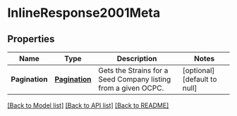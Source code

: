 # InlineResponse2001Meta

## Properties
Name | Type | Description | Notes
------------ | ------------- | ------------- | -------------
**Pagination** | [**Pagination**](Pagination.md) | Gets the Strains for a Seed Company listing from a given OCPC. | [optional] [default to null]

[[Back to Model list]](../README.md#documentation-for-models) [[Back to API list]](../README.md#documentation-for-api-endpoints) [[Back to README]](../README.md)


